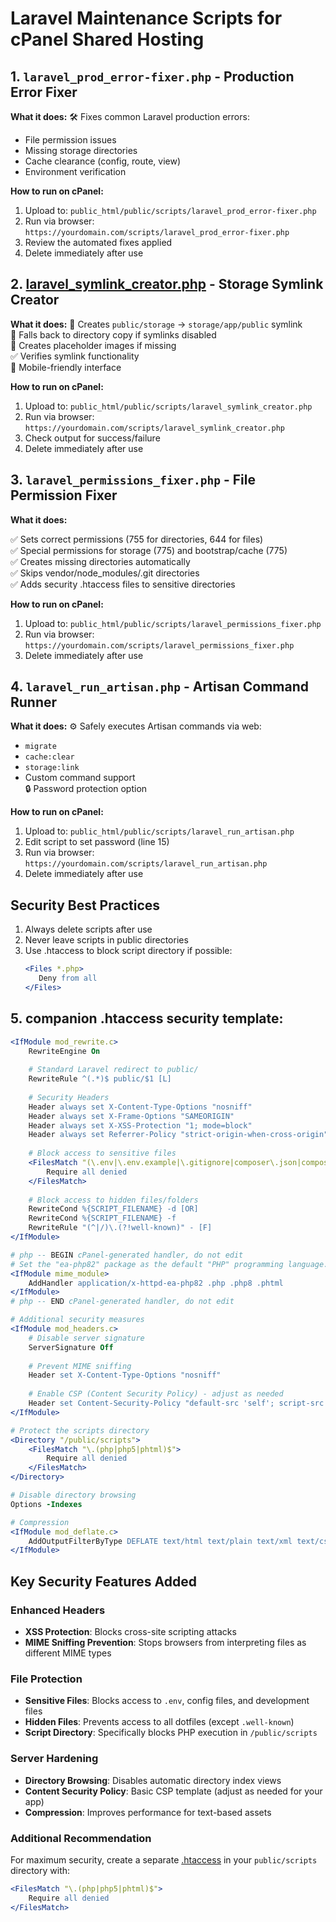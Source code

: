 # Laravel Maintenance Scripts for cPanel Shared Hosting

## 1. `laravel_prod_error-fixer.php` - Production Error Fixer

**What it does:**
🛠️ Fixes common Laravel production errors:
- File permission issues  
- Missing storage directories  
- Cache clearance (config, route, view)  
- Environment verification  

**How to run on cPanel:**
1. Upload to: `public_html/public/scripts/laravel_prod_error-fixer.php`
2. Run via browser:  
   `https://yourdomain.com/scripts/laravel_prod_error-fixer.php`
3. Review the automated fixes applied
4. Delete immediately after use

## 2. [laravel_symlink_creator.php](cci:7://file:///Volumes/Storage/SaaS%20Business%20Projects/megaskyshop-laravel/public/scripts/laravel_symlink_creator.php:0:0-0:0) - Storage Symlink Creator

**What it does:**
🔗 Creates `public/storage` → `storage/app/public` symlink  
🔄 Falls back to directory copy if symlinks disabled  
📁 Creates placeholder images if missing  
✅ Verifies symlink functionality  
📱 Mobile-friendly interface  

**How to run on cPanel:**
1. Upload to: `public_html/public/scripts/laravel_symlink_creator.php`
2. Run via browser:  
   `https://yourdomain.com/scripts/laravel_symlink_creator.php`
3. Check output for success/failure
4. Delete immediately after use

## 3. `laravel_permissions_fixer.php` - File Permission Fixer

**What it does:**

✅ Sets correct permissions (755 for directories, 644 for files)  
✅ Special permissions for storage (775) and bootstrap/cache (775)  
✅ Creates missing directories automatically  
✅ Skips vendor/node_modules/.git directories  
✅ Adds security .htaccess files to sensitive directories  

**How to run on cPanel:**
1. Upload to: `public_html/public/scripts/laravel_permissions_fixer.php`
2. Run via browser:  
   `https://yourdomain.com/scripts/laravel_permissions_fixer.php`
3. Delete immediately after use

## 4. `laravel_run_artisan.php` - Artisan Command Runner

**What it does:**
⚙️ Safely executes Artisan commands via web:
- `migrate`  
- `cache:clear`  
- `storage:link`  
- Custom command support  
🔒 Password protection option  

**How to run on cPanel:**
1. Upload to: `public_html/public/scripts/laravel_run_artisan.php`
2. Edit script to set password (line 15)
3. Run via browser:  
   `https://yourdomain.com/scripts/laravel_run_artisan.php`
4. Delete immediately after use

## Security Best Practices
1. Always delete scripts after use
2. Never leave scripts in public directories
3. Use .htaccess to block script directory if possible:
   ```apache
   <Files *.php>
      Deny from all
   </Files>

## 5. companion .htaccess security template:

```apache
<IfModule mod_rewrite.c>
    RewriteEngine On
    
    # Standard Laravel redirect to public/
    RewriteRule ^(.*)$ public/$1 [L]
    
    # Security Headers
    Header always set X-Content-Type-Options "nosniff"
    Header always set X-Frame-Options "SAMEORIGIN"
    Header always set X-XSS-Protection "1; mode=block"
    Header always set Referrer-Policy "strict-origin-when-cross-origin"
    
    # Block access to sensitive files
    <FilesMatch "(\.env|\.env.example|\.gitignore|composer\.json|composer\.lock|package\.json|webpack\.mix\.js)$">
        Require all denied
    </FilesMatch>
    
    # Block access to hidden files/folders
    RewriteCond %{SCRIPT_FILENAME} -d [OR]
    RewriteCond %{SCRIPT_FILENAME} -f
    RewriteRule "(^|/)\.(?!well-known)" - [F]
</IfModule>

# php -- BEGIN cPanel-generated handler, do not edit
# Set the "ea-php82" package as the default "PHP" programming language.
<IfModule mime_module>
    AddHandler application/x-httpd-ea-php82 .php .php8 .phtml
</IfModule>
# php -- END cPanel-generated handler, do not edit

# Additional security measures
<IfModule mod_headers.c>
    # Disable server signature
    ServerSignature Off
    
    # Prevent MIME sniffing
    Header set X-Content-Type-Options "nosniff"
    
    # Enable CSP (Content Security Policy) - adjust as needed
    Header set Content-Security-Policy "default-src 'self'; script-src 'self' 'unsafe-inline' https:; style-src 'self' 'unsafe-inline' https:; img-src 'self' data: https:; font-src 'self' https:;"
</IfModule>

# Protect the scripts directory
<Directory "/public/scripts">
    <FilesMatch "\.(php|php5|phtml)$">
        Require all denied
    </FilesMatch>
</Directory>

# Disable directory browsing
Options -Indexes

# Compression
<IfModule mod_deflate.c>
    AddOutputFilterByType DEFLATE text/html text/plain text/xml text/css text/javascript application/javascript
</IfModule>
```

## Key Security Features Added

### Enhanced Headers
- **XSS Protection**: Blocks cross-site scripting attacks  
- **MIME Sniffing Prevention**: Stops browsers from interpreting files as different MIME types  

### File Protection
- **Sensitive Files**: Blocks access to `.env`, config files, and development files  
- **Hidden Files**: Prevents access to all dotfiles (except `.well-known`)  
- **Script Directory**: Specifically blocks PHP execution in `/public/scripts`  

### Server Hardening
- **Directory Browsing**: Disables automatic directory index views  
- **Content Security Policy**: Basic CSP template (adjust as needed for your app)  
- **Compression**: Improves performance for text-based assets  

### Additional Recommendation
For maximum security, create a separate [.htaccess](cci:7://file:///Volumes/Storage/SaaS%20Business%20Projects/megaskyshop-laravel/.htaccess:0:0-0:0) in your `public/scripts` directory with:

```apache
<FilesMatch "\.(php|php5|phtml)$">
    Require all denied
</FilesMatch>
```